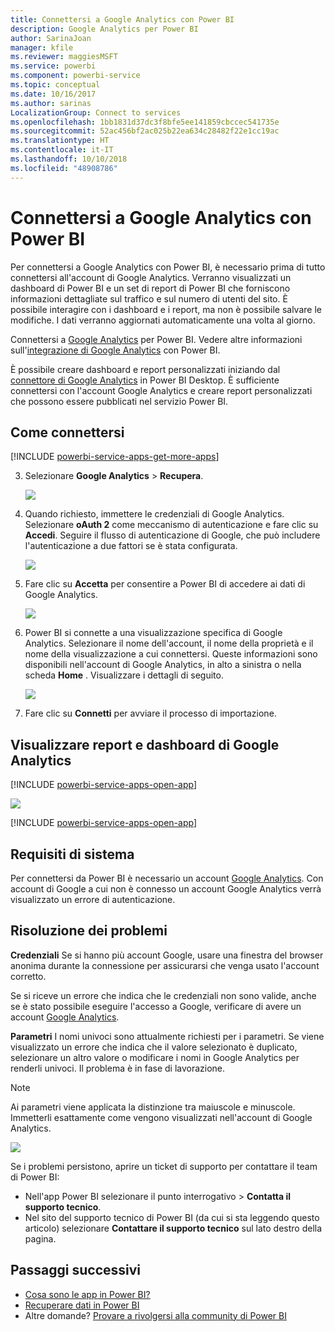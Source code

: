 ```yaml
---
title: Connettersi a Google Analytics con Power BI
description: Google Analytics per Power BI
author: SarinaJoan
manager: kfile
ms.reviewer: maggiesMSFT
ms.service: powerbi
ms.component: powerbi-service
ms.topic: conceptual
ms.date: 10/16/2017
ms.author: sarinas
LocalizationGroup: Connect to services
ms.openlocfilehash: 1bb1831d37dc3f8bfe5ee141859cbccec541735e
ms.sourcegitcommit: 52ac456bf2ac025b22ea634c28482f22e1cc19ac
ms.translationtype: HT
ms.contentlocale: it-IT
ms.lasthandoff: 10/10/2018
ms.locfileid: "48908786"
---
```

# <a name="connect-to-google-analytics-with-power-bi"></a>Connettersi a Google Analytics con Power BI
Per connettersi a Google Analytics con Power BI, è necessario prima di tutto connettersi all'account di Google Analytics. Verranno visualizzati un dashboard di Power BI e un set di report di Power BI che forniscono informazioni dettagliate sul traffico e sul numero di utenti del sito. È possibile interagire con i dashboard e i report, ma non è possibile salvare le modifiche. I dati verranno aggiornati automaticamente una volta al giorno.

Connettersi a [Google Analytics](https://app.powerbi.com/getdata/services/google-analytics) per Power BI. Vedere altre informazioni sull'[integrazione di Google Analytics](https://powerbi.microsoft.com/integrations/google-analytics) con Power BI.

È possibile creare dashboard e report personalizzati iniziando dal [connettore di Google Analytics](service-google-analytics-connector.md) in Power BI Desktop. È sufficiente connettersi con l'account Google Analytics e creare report personalizzati che possono essere pubblicati nel servizio Power BI.

## <a name="how-to-connect"></a>Come connettersi
[!INCLUDE [powerbi-service-apps-get-more-apps](./includes/powerbi-service-apps-get-more-apps.md)]

3. Selezionare **Google Analytics** \> **Recupera**.
   
   ![](media/service-connect-to-google-analytics/ga.png)
4. Quando richiesto, immettere le credenziali di Google Analytics. Selezionare **oAuth 2** come meccanismo di autenticazione e fare clic su **Accedi**. Seguire il flusso di autenticazione di Google, che può includere l'autenticazione a due fattori se è stata configurata.
   
   ![](media/service-connect-to-google-analytics/creds.png)
5. Fare clic su **Accetta** per consentire a Power BI di accedere ai dati di Google Analytics.
   
   ![](media/service-connect-to-google-analytics/googleanalytics.png)
6. Power BI si connette a una visualizzazione specifica di Google Analytics. Selezionare il nome dell'account, il nome della proprietà e il nome della visualizzazione a cui connettersi. Queste informazioni sono disponibili nell'account di Google Analytics, in alto a sinistra o nella scheda **Home** . Visualizzare i dettagli di seguito. 
   
   ![](media/service-connect-to-google-analytics/params2.png)
5. Fare clic su **Connetti** per avviare il processo di importazione. 

## <a name="view-the-google-analytics-dashboard-and-reports"></a>Visualizzare report e dashboard di Google Analytics
[!INCLUDE [powerbi-service-apps-open-app](./includes/powerbi-service-apps-open-app.md)]

   ![](media/service-connect-to-google-analytics/googleanalytics2.png)

[!INCLUDE [powerbi-service-apps-open-app](./includes/powerbi-service-apps-what-now.md)]

## <a name="system-requirements"></a>Requisiti di sistema
Per connettersi da Power BI è necessario un account [Google Analytics](https://www.google.com/analytics/). Con account di Google a cui non è connesso un account Google Analytics verrà visualizzato un errore di autenticazione.

## <a name="troubleshooting"></a>Risoluzione dei problemi
**Credenziali** Se si hanno più account Google, usare una finestra del browser anonima durante la connessione per assicurarsi che venga usato l'account corretto.

Se si riceve un errore che indica che le credenziali non sono valide, anche se è stato possibile eseguire l'accesso a Google, verificare di avere un account [Google Analytics](https://www.google.com/analytics/).

**Parametri** I nomi univoci sono attualmente richiesti per i parametri. Se viene visualizzato un errore che indica che il valore selezionato è duplicato, selezionare un altro valore o modificare i nomi in Google Analytics per renderli univoci. Il problema è in fase di lavorazione.

>[!NOTE]
>Ai parametri viene applicata la distinzione tra maiuscole e minuscole. Immetterli esattamente come vengono visualizzati nell'account di Google Analytics.

![](media/service-connect-to-google-analytics/pbi_googleanalytics1.png)

Se i problemi persistono, aprire un ticket di supporto per contattare il team di Power BI:

* Nell'app Power BI selezionare il punto interrogativo \> **Contatta il supporto tecnico**.
* Nel sito del supporto tecnico di Power BI (da cui si sta leggendo questo articolo) selezionare **Contattare il supporto tecnico** sul lato destro della pagina.

## <a name="next-steps"></a>Passaggi successivi
* [Cosa sono le app in Power BI?](service-create-distribute-apps.md)
* [Recuperare dati in Power BI](service-get-data.md)
* Altre domande? [Provare a rivolgersi alla community di Power BI](http://community.powerbi.com/)

